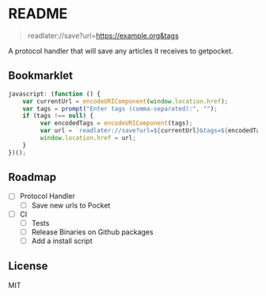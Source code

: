 # README

> readlater://save?url=https://example.org&tags

A protocol handler that will save any articles it receives to getpocket.


## Bookmarklet

```javascript
javascript: (function () {   
	var currentUrl = encodeURIComponent(window.location.href);
	var tags = prompt("Enter tags (comma-separated):", "");
	if (tags !== null) {
	     var encodedTags = encodeURIComponent(tags);
		 var url = `readlater://save?url=${currentUrl}&tags=${encodedTags}`;
		 window.location.href = url;
	} 
})();
```

## Roadmap

- [ ] Protocol Handler
  - [ ] Save new urls to Pocket
- [ ] CI
  - [ ] Tests
  - [ ] Release Binaries on Github packages
  - [ ] Add a install script

## License

MIT
